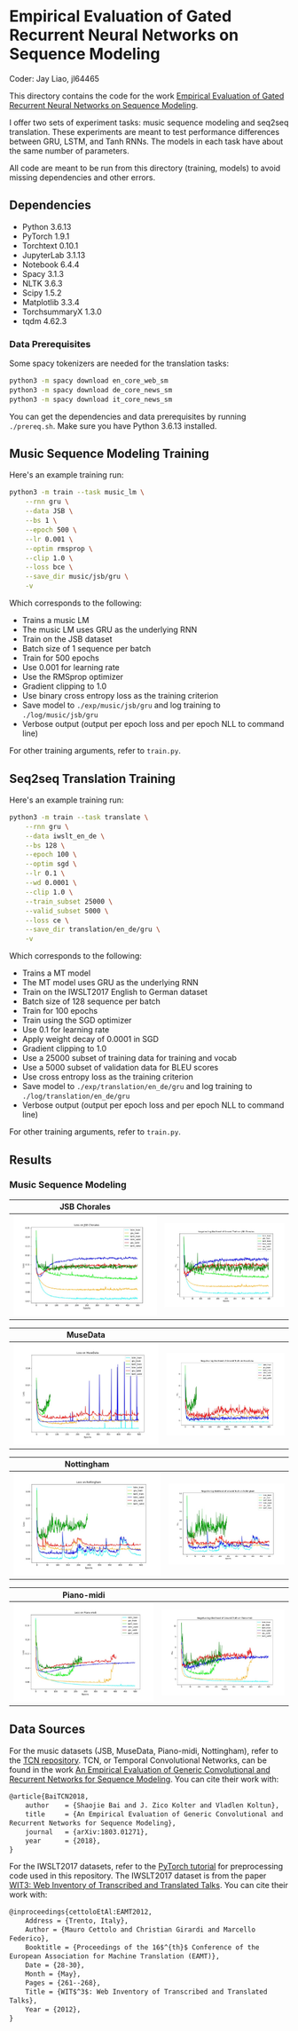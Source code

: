 # Empirical Evaluation of Gated Recurrent Neural Networks on Sequence Modeling

Coder: Jay Liao, jl64465

This directory contains the code for the work [Empirical Evaluation of Gated Recurrent Neural Networks on Sequence Modeling](https://arxiv.org/abs/1412.3555).

I offer two sets of experiment tasks: music sequence modeling and seq2seq translation. These experiments are meant to test performance differences between GRU, LSTM, and Tanh RNNs. The models in each task have about the same number of parameters.

All code are meant to be run from this directory (training, models) to avoid missing dependencies and other errors.

## Dependencies
* Python 3.6.13
* PyTorch 1.9.1
* Torchtext 0.10.1
* JupyterLab 3.1.13
* Notebook 6.4.4
* Spacy 3.1.3
* NLTK 3.6.3
* Scipy 1.5.2
* Matplotlib 3.3.4
* TorchsummaryX 1.3.0
* tqdm 4.62.3

### Data Prerequisites
Some spacy tokenizers are needed for the translation tasks:
```bash
python3 -m spacy download en_core_web_sm
python3 -m spacy download de_core_news_sm
python3 -m spacy download it_core_news_sm
```

You can get the dependencies and data prerequisites by running `./prereq.sh`. Make sure you have Python 3.6.13 installed.

## Music Sequence Modeling Training
Here's an example training run:
```bash
python3 -m train --task music_lm \
    --rnn gru \
    --data JSB \
    --bs 1 \
    --epoch 500 \
    --lr 0.001 \
    --optim rmsprop \
    --clip 1.0 \
    --loss bce \
    --save_dir music/jsb/gru \
    -v
```
Which corresponds to the following:
* Trains a music LM
* The music LM uses GRU as the underlying RNN
* Train on the JSB dataset
* Batch size of 1 sequence per batch
* Train for 500 epochs
* Use 0.001 for learning rate
* Use the RMSprop optimizer
* Gradient clipping to 1.0
* Use binary cross entropy loss as the training criterion
* Save model to `./exp/music/jsb/gru` and log training to `./log/music/jsb/gru`
* Verbose output (output per epoch loss and per epoch NLL to command line)

For other training arguments, refer to `train.py`.

## Seq2seq Translation Training
Here's an example training run:
```bash
python3 -m train --task translate \
    --rnn gru \
    --data iwslt_en_de \
    --bs 128 \
    --epoch 100 \
    --optim sgd \
    --lr 0.1 \
    --wd 0.0001 \
    --clip 1.0 \
    --train_subset 25000 \
    --valid_subset 5000 \
    --loss ce \
    --save_dir translation/en_de/gru \
    -v
```
Which corresponds to the following:
* Trains a MT model
* The MT model uses GRU as the underlying RNN
* Train on the IWSLT2017 English to German dataset
* Batch size of 128 sequence per batch
* Train for 100 epochs
* Train using the SGD optimizer
* Use 0.1 for learning rate
* Apply weight decay of 0.0001 in SGD
* Gradient clipping to 1.0
* Use a 25000 subset of training data for training and vocab
* Use a 5000 subset of validation data for BLEU scores
* Use cross entropy loss as the training criterion
* Save model to `./exp/translation/en_de/gru` and log training to `./log/translation/en_de/gru`
* Verbose output (output per epoch loss and per epoch NLL to command line)

For other training arguments, refer to `train.py`.

## Results

### Music Sequence Modeling
| JSB Chorales | |
|-|-|
| ![JSB Loss](img/jsb_loss.jpg) | ![JSB NLL](img/jsb_nll.jpg) |

| MuseData | |
|-|-|
| ![Muse Loss](img/muse_loss.jpg) | ![JSB NLL](img/muse_nll.jpg) |

| Nottingham | |
|-|-|
| ![Nottingham Loss](img/nott_loss.jpg) | ![Nottingham NLL](img/nott_nll.jpg) |

| Piano-midi | |
|-|-|
| ![Piano Loss](img/piano_loss.jpg) | ![Piano NLL](img/piano_nll.jpg) |

## Data Sources
For the music datasets (JSB, MuseData, Piano-midi, Nottingham), refer to the [TCN repository](https://github.com/locuslab/TCN/tree/master/TCN/poly_music). TCN, or Temporal Convolutional Networks, can be found in the work [An Empirical Evaluation of Generic Convolutional and Recurrent Networks for Sequence Modeling](https://arxiv.org/abs/1803.01271). You can cite their work with:

```
@article{BaiTCN2018,
	author    = {Shaojie Bai and J. Zico Kolter and Vladlen Koltun},
	title     = {An Empirical Evaluation of Generic Convolutional and Recurrent Networks for Sequence Modeling},
	journal   = {arXiv:1803.01271},
	year      = {2018},
}
```

For the IWSLT2017 datasets, refer to the [PyTorch tutorial](https://pytorch.org/tutorials/beginner/translation_transformer.html) for preprocessing code used in this repository. The IWSLT2017 dataset is from the paper [WIT3: Web Inventory of Transcribed and Translated Talks](https://aclanthology.org/2012.eamt-1.60.pdf). You can cite their work with:
```
@inproceedings{cettoloEtAl:EAMT2012,
    Address = {Trento, Italy},
    Author = {Mauro Cettolo and Christian Girardi and Marcello Federico},
    Booktitle = {Proceedings of the 16$^{th}$ Conference of the European Association for Machine Translation (EAMT)},
    Date = {28-30},
    Month = {May},
    Pages = {261--268},
    Title = {WIT$^3$: Web Inventory of Transcribed and Translated Talks},
    Year = {2012},
}
```
